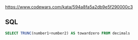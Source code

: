 https://www.codewars.com/kata/594a8fa5a2db9e5f290000c3

## SQL
```sql
SELECT TRUNC(number1+number2) AS towardzero FROM decimals
```